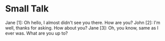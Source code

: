 # Small Talk
Jane [1]: Oh hello, I almost didn't see you there. How are you?
John [2]: I'm well, thanks for asking. How about you?
Jane [3]: Oh, you know, same as I ever was. What are you up to?


